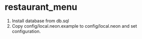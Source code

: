 # restaurant_menu
1) Install database from db.sql
2) Copy config/local.neon.example to config/local.neon and set configuration. 